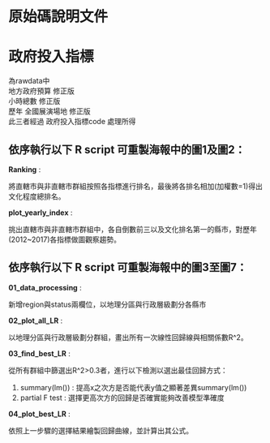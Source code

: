 # 原始碼說明文件

# 政府投入指標  
為rawdata中  
地方政府預算 修正版  
小時總數 修正版  
歷年 全國展演場地 修正版  
此三者經過 政府投入指標code 處理所得

## 依序執行以下 R script 可重製海報中的圖1及圖2：

**Ranking** :

將直轄市與非直轄市群組按照各指標進行排名，最後將各排名相加(加權數=1)得出文化程度總排名。

**plot_yearly_index** :

挑出直轄市與非直轄市群組中，各自倒數前三以及文化排名第一的縣市，對歷年(2012~2017)各指標做圖觀察趨勢。

## 依序執行以下 R script 可重製海報中的圖3至圖7：

**01_data_processing** : 

新增region與status兩欄位，以地理分區與行政層級劃分各縣市

**02_plot_all_LR** :

以地理分區與行政層級劃分群組，畫出所有一次線性回歸線與相關係數R^2。

**03_find_best_LR** : 

從所有群組中篩選出R^2>0.3者，進行以下檢測以選出最佳回歸方式：
1. summary(lm()) : 提高x之次方是否能代表y值之顯著差異summary(lm())
2. partial F test : 選擇更高次方的回歸是否確實能夠改善模型準確度

**04_plot_best_LR** : 

依照上一步驟的選擇結果繪製回歸曲線，並計算出其公式。
